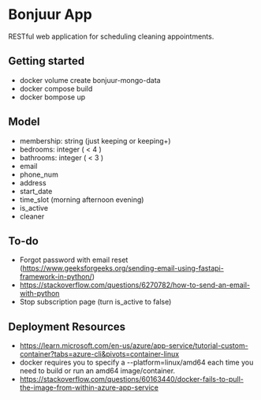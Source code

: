 # Bonjuur App

RESTful web application for scheduling cleaning appointments.

## Getting started

- docker volume create bonjuur-mongo-data
- docker compose build
- docker bompose up

## Model

- membership: string (just keeping or keeping+)
- bedrooms: integer ( < 4 )
- bathrooms: integer ( < 3 )
- email
- phone_num
- address
- start_date
- time_slot (morning afternoon evening)
- is_active
- cleaner


## To-do
- Forgot password with email reset (https://www.geeksforgeeks.org/sending-email-using-fastapi-framework-in-python/)
- https://stackoverflow.com/questions/6270782/how-to-send-an-email-with-python
- Stop subscription page (turn is_active to false)

## Deployment Resources
- https://learn.microsoft.com/en-us/azure/app-service/tutorial-custom-container?tabs=azure-cli&pivots=container-linux
- docker requires you to specify a --platform=linux/amd64 each time you need to build or run an amd64 image/container.
- https://stackoverflow.com/questions/60163440/docker-fails-to-pull-the-image-from-within-azure-app-service
